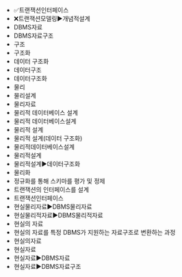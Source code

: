 ﻿- ✅트랜잭션인터페이스
- ❌트랜잭션모델링▶️개념적설계
- DBMS자료
- DBMS자료구조
- 구조
- 구조화
- 데이터 구조화
- 데이터구조
- 데이터구조화
- 물리
- 물리설계
- 물리자료
- 물리적 데이터베이스 설계
- 물리적 데이터베이스설계
- 물리적 설계
- 물리적 설계(데이터 구조화)
- 물리적데이터베이스설계
- 물리적설계
- 물리적설계▶️데이터구조화
- 물리화
- 정규화를 통해 스키마를 평가 및 정제
- 트랜잭션의 인터페이스를 설계
- 트랜잭션인터페이스
- 현실물리자료▶️DBMS물리자료
- 현실물리적자료▶️DBMS물리적자료
- 현실의 자료
- 현실의 자료를 특정 DBMS가 지원하는 자료구조로 변환하는 과정
- 현실의자료
- 현실자료
- 현실자료▶️DBMS자료
- 현실자료▶️DBMS자료구조
